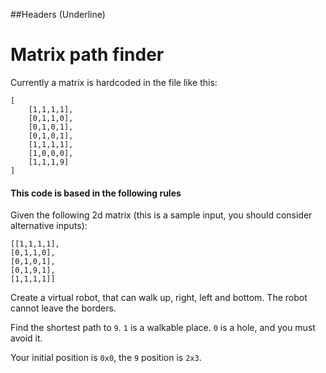 
##Headers (Underline)

Matrix path finder 
=============

Currently a matrix is hardcoded in the file like this: 
```
[
    [1,1,1,1],
    [0,1,1,0],
    [0,1,0,1],
    [0,1,0,1],
    [1,1,1,1],
    [1,0,0,0],
    [1,1,1,9]
]

```

#### This code is based in the following rules

Given the following 2d matrix (this is a sample input, you should consider alternative inputs):

```
[[1,1,1,1],
[0,1,1,0],
[0,1,0,1],
[0,1,9,1],
[1,1,1,1]]
```

Create a virtual robot, that can walk up, right, left and bottom. The robot cannot leave the borders.

Find the shortest path to `9`. `1` is a walkable place. `0` is a hole, and you must avoid it.

Your initial position is `0x0`, the `9` position is `2x3`.
